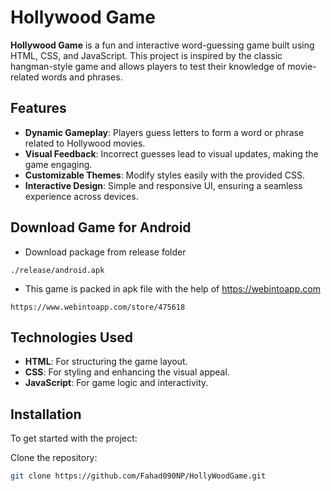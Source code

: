# Hollywood Game

**Hollywood Game** is a fun and interactive word-guessing game built using HTML, CSS, and JavaScript. This project is inspired by the classic hangman-style game and allows players to test their knowledge of movie-related words and phrases.

## Features

- **Dynamic Gameplay**: Players guess letters to form a word or phrase related to Hollywood movies.
- **Visual Feedback**: Incorrect guesses lead to visual updates, making the game engaging.
- **Customizable Themes**: Modify styles easily with the provided CSS.
- **Interactive Design**: Simple and responsive UI, ensuring a seamless experience across devices.

## Download Game for Android

- Download package from release folder
```
./release/android.apk
```
- This game is packed in apk file with the help of https://webintoapp.com
```
https://www.webintoapp.com/store/475618
```

## Technologies Used

- **HTML**: For structuring the game layout.
- **CSS**: For styling and enhancing the visual appeal.
- **JavaScript**: For game logic and interactivity.

## Installation

To get started with the project:

Clone the repository:

```bash
git clone https://github.com/Fahad090NP/HollyWoodGame.git
```
